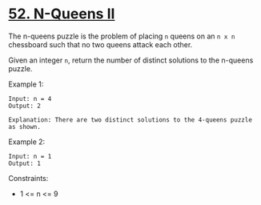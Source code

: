 # [52. N-Queens II](https://leetcode.com/problems/n-queens-ii/)
 
The n-queens puzzle is the problem of placing `n` queens on an `n x n` chessboard such that no two queens attack each other.

Given an integer `n`, return the number of distinct solutions to the n-queens puzzle.

 
Example 1:

    Input: n = 4
    Output: 2

    Explanation: There are two distinct solutions to the 4-queens puzzle as shown.

Example 2:

    Input: n = 1
    Output: 1
 

Constraints:

* 1 <= n <= 9